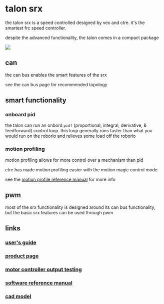 # talon srx

the talon srx is a speed controlled designed by vex and ctre. it's the smartest frc speed controller.

despite the advanced functionality, the talon comes in a compact package

![](https://www.vexrobotics.com/media/catalog/product/cache/1/image/9df78eab33525d08d6e5fb8d27136e95/2/1/217-8080.jpg)

## can

the can bus enables the smart features of the srx 

see the can bus page for recommended topology

## smart functionality

### onboard pid

the talon can run an onbord `pidf` (proportional, integral, derivative, & feedforward) control loop. this loop generally runs faster than what you would run on the roborio and relieves some load off the roborio

### motion profiling

motion profiling allows for more control over a mechanism than pid

ctre has made motion profiling easier with the motion magic control mode

see the [motion profile reference manual](https://www.ctr-electronics.com/downloads/pdf/Talon%20SRX%20Motion%20Profile%20Reference%20Manual.pdf) for more info

## pwm

most of the srx functionality is designed around its can bus functionality, but the basic srx features can be used through pwm

## links

### [user's guide](http://www.ctr-electronics.com/Talon%20SRX%20User's%20Guide.pdf)
### [product page](http://www.ctr-electronics.com/talon-srx.html)
### [motor controller output testing](http://www.ctr-electronics.com/downloads/pdf/Motor-Controller-Power-Testing.pdf)
### [software reference manual](http://www.ctr-electronics.com/downloads/pdf/Talon%20SRX%20Software%20Reference%20Manual.pdf)
### [cad model](http://www.ctr-electronics.com//downloads/cad/217-8080-STEP-20140814.zip)
